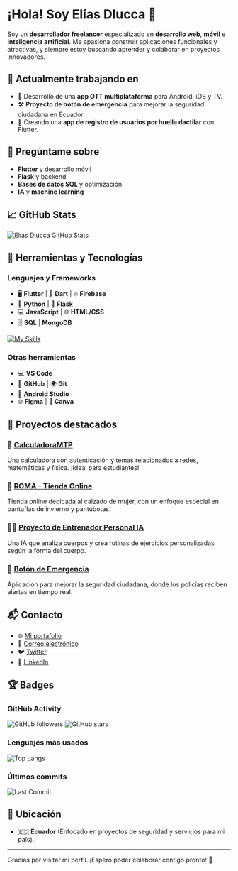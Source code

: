 # ¡Hola! Soy Elías Dlucca 👋

Soy un **desarrollador freelancer** especializado en **desarrollo web**, **móvil** e **inteligencia artificial**. Me apasiona construir aplicaciones funcionales y atractivas, y siempre estoy buscando aprender y colaborar en proyectos innovadores.

## 🌱 Actualmente trabajando en
- 🚀 Desarrollo de una **app OTT multiplataforma** para Android, iOS y TV.
- 🛠 **Proyecto de botón de emergencia** para mejorar la seguridad ciudadana en Ecuador.
- 📱 Creando una **app de registro de usuarios por huella dactilar** con Flutter.

## 💬 Pregúntame sobre
- **Flutter** y desarrollo móvil
- **Flask** y backend
- **Bases de datos SQL** y optimización
- **IA** y **machine learning**

## 📈 GitHub Stats
![Elías Dlucca GitHub Stats](https://github-readme-stats.vercel.app/api?username=EliDevOsDM&show_icons=true&count_private=true&hide=prs&hide_title=true)

## 🔧 Herramientas y Tecnologías

### Lenguajes y Frameworks
- 🖥 **Flutter** | 📱 **Dart** | 🔥 **Firebase**
- 🐍 **Python** | 🧰 **Flask**
- 💻 **JavaScript** | 🌐 **HTML/CSS**
- 🗄 **SQL** | **MongoDB**

[![My Skills](https://skillicons.dev/icons?i=js,html,css,wasm)](https://skillicons.dev)

### Otras herramientas
- 💻 **VS Code**
- 📂 **GitHub** | 🌍 **Git**
- 📱 **Android Studio**
- 🌐 **Figma** | 🎨 **Canva**

## 🎯 Proyectos destacados

### 📱 [CalculadoraMTP](https://github.com/EliDevOsDM/calculadoraMTP)
Una calculadora con autenticación y temas relacionados a redes, matemáticas y física. ¡Ideal para estudiantes!

### 🛒 [ROMA - Tienda Online](https://github.com/EliDevOsDM/ROMA)
Tienda online dedicada al calzado de mujer, con un enfoque especial en pantuflas de invierno y pantubotas.

### 🏃‍♂️ [Proyecto de Entrenador Personal IA](https://github.com/EliDevOsDM/EntrenadorIA)
Una IA que analiza cuerpos y crea rutinas de ejercicios personalizadas según la forma del cuerpo.

### 🚓 [Botón de Emergencia](https://github.com/EliDevOsDM/BotonEmergencia)
Aplicación para mejorar la seguridad ciudadana, donde los policías reciben alertas en tiempo real.

## 📬 Contacto
- 🌐 [Mi portafolio](https://eliasdlucca.dev)
- 📧 [Correo electrónico](mailto:eliasdlucca@example.com)
- 🐦 [Twitter](https://twitter.com/EliDevOsDM)
- 📘 [LinkedIn](https://linkedin.com/in/eliasdlucca)

## 🏆 Badges

### GitHub Activity
![GitHub followers](https://img.shields.io/github/followers/EliDevOsDM?style=social) 
![GitHub stars](https://img.shields.io/github/stars/EliDevOsDM?style=social) 

### Lenguajes más usados
![Top Langs](https://github-readme-stats.vercel.app/api/top-langs/?username=EliDevOsDM&layout=compact&langs_count=8&hide_title=true)

### Últimos commits
![Last Commit](https://img.shields.io/github/last-commit/EliDevOsDM/EliDevOsDM?style=plastic)

## 📍 Ubicación
- 🇪🇨 **Ecuador** (Enfocado en proyectos de seguridad y servicios para mi país).

---

Gracias por visitar mi perfil. ¡Espero poder colaborar contigo pronto! 🤝
